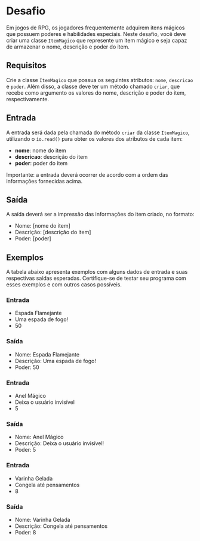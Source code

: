 # Desafio

Em jogos de RPG, os jogadores frequentemente adquirem itens mágicos que possuem poderes e habilidades especiais. Neste desafio, você deve criar uma classe `ItemMagico` que represente um item mágico e seja capaz de armazenar o nome, descrição e poder do item.

## Requisitos

Crie a classe `ItemMagico` que possua os seguintes atributos: `nome`, `descricao` e `poder`. Além disso, a classe deve ter um método chamado `criar`, que recebe como argumento os valores do nome, descrição e poder do item, respectivamente.

## Entrada

A entrada será dada pela chamada do método `criar` da classe `ItemMagico`, utilizando o `io.read()` para obter os valores dos atributos de cada item:

- **nome**: nome do item
- **descricao**: descrição do item
- **poder**: poder do item

Importante: a entrada deverá ocorrer de acordo com a ordem das informações fornecidas acima.

## Saída

A saída deverá ser a impressão das informações do item criado, no formato:

- Nome: [nome do item]
- Descrição: [descrição do item]
- Poder: [poder]


## Exemplos

A tabela abaixo apresenta exemplos com alguns dados de entrada e suas respectivas saídas esperadas. Certifique-se de testar seu programa com esses exemplos e com outros casos possíveis.

### Entrada
- Espada Flamejante
- Uma espada de fogo!
- 50


### Saída
- Nome: Espada Flamejante
- Descrição: Uma espada de fogo!
- Poder: 50


### Entrada
- Anel Mágico
- Deixa o usuário invisível
- 5

### Saída
- Nome: Anel Mágico
- Descrição: Deixa o usuário invisível!
- Poder: 5

### Entrada
- Varinha Gelada
- Congela até pensamentos
- 8

### Saída
- Nome: Varinha Gelada
- Descrição: Congela até pensamentos
- Poder: 8